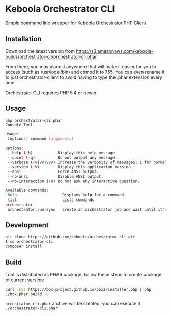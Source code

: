 # Keboola Orchestrator CLI

Simple command line wrapper for [Keboola Orchestrator PHP Client](https://github.com/keboola/orchestrator-php-client)

## Installation

Download the latest version from https://s3.amazonaws.com/keboola-builds/orchestrator-cli/orchestrator-cli.phar.

From there, you may place it anywhere that will make it easier for you to access (such as /usr/local/bin) and chmod it to 755.
You can even rename it to just orchestrator-client to avoid having to type the .phar extension every time.

Orchestrator CLI requires PHP 5.4 or newer.

## Usage

```bash
php orchestrator-cli.phar
Console Tool

Usage:
 [options] command [arguments]

Options:
 --help (-h)           Display this help message.
 --quiet (-q)          Do not output any message.
 --verbose (-v|vv|vvv) Increase the verbosity of messages: 1 for normal output, 2 for more verbose output and 3 for debug.
 --version (-V)        Display this application version.
 --ansi                Force ANSI output.
 --no-ansi             Disable ANSI output.
 --no-interaction (-n) Do not ask any interactive question.

Available commands:
 help                    Displays help for a command
 list                    Lists commands
orchestrator
 orchestrator:run-sync   Create an orchestrator job and wait until it's done.

```

## Development

```bash
git clone https://github.com/keboola/orchestrator-cli.git
$ cd orchestrator-cli
composer install
```


## Build
Tool is distributed as PHAR package, follow these steps to create package of current version:

```bash
curl -LSs https://box-project.github.io/box2/installer.php | php
./box.phar build -v
```

`orcestrator-cli.phar` archive will be created, you can execute it `./orchestrator-cli.phar`


